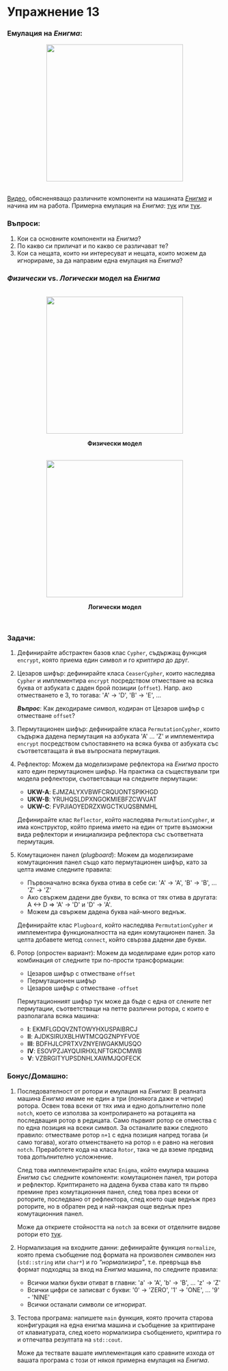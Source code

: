 # Упражнение 13

### Емулация на _Енигма_:

<div align="center">
	<img src="https://th-thumbnailer.cdn-si-edu.com/i-UnSMSAeNPiw8sBjPAphUYSFr0=/1072x720/filters:no_upscale()/https://tf-cmsv2-smithsonianmag-media.s3.amazonaws.com/filer/f5/95/f59548db-c8c7-47a0-8404-9e44cd4b8db6/enigma.jpg" height="320px" />
</div>
<br/>

[Видео](https://youtu.be/ybkkiGtJmkM), обясненяващо различните компоненти на машината [_Енигма_](https://bg.wikipedia.org/wiki/%D0%95%D0%BD%D0%B8%D0%B3%D0%BC%D0%B0_(%D0%BC%D0%B0%D1%88%D0%B8%D0%BD%D0%B0)) и начина им на работа. Примерна емулация на _Енигма_: [тук](https://www.101computing.net/enigma-machine-emulator/) или [тук](https://piotte13.github.io/enigma-cipher/).


### Въпроси:

1. Кои са основните компоненти на _Енигма_?
2. По какво си приличат и по какво се различават те?
3. Кои са нещата, които ни интересуват и нещата, които можем да игнорираме, за да направим една емулация на _Енигма_?


### _Физически_ vs. _Логически_ модел на _Енигма_

<div align="center">
	<br/>
	<img src="https://hackaday.com/wp-content/uploads/2017/08/enigma.jpg" height="320px" />
	<p><strong>Физически модел</strong></p>
	<br/>
	<img src="https://vanhunteradams.com/Enigma/five.png" height="320px" />
	<p><strong>Логически модел</strong></p>
</div>
<br/>


### Задачи:

1. Дефинирайте абстрактен базов клас `Cypher`, съдържащ функция `encrypt`, която приема един символ и го _криптира_ до друг.

2. Цезаров шифър: дефинирайте класа `CeaserCypher`, които наследява `Cypher` и имплементира `encrypt` посредством отместване на всяка буква от азбуката с даден брой позиции (`offset`). Напр. ако отместването e 3, то тогава: 'A' -> 'D', 'B' -> 'E', ...

	_**Въпрос**_: Как декодираме символ, кодиран от Цезаров шифър с отместване `offset`?

3. Пермутационен шифър: дефинирайте класа `PermutationCypher`, които съдържа дадена пермутация на азбуката 'А' ... 'Z' и имплементира `encrypt` посредством съпоставянето на всяка буква от азбуката със съответсвтащата ѝ във въпросната пермутация.

4. Рефлектор: Можем да моделизираме рефлектора на _Енигма_ просто като един пермутационен шифър. На практика са съществували три модела рефлектори, съответсващи на следните пермутации:
	- **UKW-A**: EJMZALYXVBWFCRQUONTSPIKHGD
	- **UKW-B**: YRUHQSLDPXNGOKMIEBFZCWVJAT
	- **UKW-C**: FVPJIAOYEDRZXWGCTKUQSBNMHL

	Дефинирайте клас `Reflector`, който наследява `PermutationCypher`, и има конструктор, който приема името на един от трите възможни вида рефлектори и инициализира рефлектора със съответната пермутация.

5. Комутационен панел (_plugboard_): Можем да моделизираме комутационния панел също като пермутационен шифър, като за целта имаме следните правила:
	- Първоначално всяка буква отива в себе си: 'A' -> 'A', 'B' -> 'B', ... 'Z' -> 'Z'
	- Ако свържем дадени две букви, то всяка от тях отива в другата: A <-> D => 'A' -> 'D' и 'D' -> 'A'.
	- Можем да свържем дадена буква най-много веднъж.

	Дефинирайте клас `Plugboard`, който наследява `PermutationCypher` и имплементира функционалността на един комутационен панел. За целта добавете метод `connect`, който свързва дадени две букви.

6. Ротор (опростен вариант): Можем да моделираме един ротор като комбинация от следните три по-прости трансформации:
	- Цезаров шифър с отместване `offset`
	- Пермутационен шифър
	- Цезаров шифър с отместване `-offset`

	Пермутационният шифър тук може да бъде с една от слените пет пермутации, съответстващи на петте различни ротора, с които е разполагала всяка машина:
	- **I**: EKMFLGDQVZNTOWYHXUSPAIBRCJ
	- **II**: AJDKSIRUXBLHWTMCQGZNPYFVOE
	- **III**: BDFHJLCPRTXVZNYEIWGAKMUSQO
	- **IV**: ESOVPZJAYQUIRHXLNFTGKDCMWB
	- **V**: VZBRGITYUPSDNHLXAWMJQOFECK


### Бонус/Домашно:

1. Последователност от ротори и емулация на _Енигма_: В реалната машина _Енигма_ имаме не един а три (понякога даже и четири) ротора. Освен това всеки от тях има и едно допълнително поле `notch`, което се използва за контролирането на ротацията на последващия ротор в редицата. Само първият ротор се отмества с по една позиция на всеки символ. За останалите важи следното правило: отместваме ротор `n+1` с една позиция напред тогава (и само тогава), когато отменстването на ротор `n` е равно на неговия `notch`. Преработете кода на класа `Rotor`, така че да вземе предвид това допълнително	усложнение.

	След това имплементирайте клас `Enigma`, който емулира машина _Енигма_ със следните компоненти: комутационен панел, три ротора и рефлектор. Криптирането на дадена буква става като тя първо премине през комутационния панел, след това през всеки от роторите, последвано от рефлектора, след което още веднъж през роторите, но в обратен ред и най-накрая още веднъж през комутационния панел.

	Може да откриете стойността на `notch` за всеки от отделните видове ротори ето [тук](https://www.cryptomuseum.com/crypto/enigma/wiring.htm#9).

2. Нормализация на входните данни: дефинирайте функция `normalize`, която према съобщение под формата на произволен символен низ (`std::string` или `char*`) и го _"нормализира"_, т.е. превръща във формат подходящ за вход на _Енигма_ машина, по следните правила:
	- Всички малки букви отиват в главни: 'a' -> 'A', 'b' -> 'B', ... 'z' -> 'Z'
	- Всички цифри се записват с букви: '0' -> 'ZERO', '1' -> 'ONE', ... '9' - 'NINE'
	- Всички останали символи се игнорират.

3. Тестова програма: напишете `main` функция, която прочита старова конфигурация на една енигма машина и съобщение за криптиране от клавиатурата, след което нормализира съобщението, криптира го и отпечатва резултата на `std::cout`.

	Може да тествате вашате имплементация като сравните изхода от вашата програма с този от някоя примерна емулация на _Енигма_.
